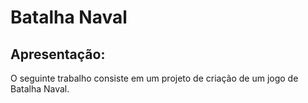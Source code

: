 # Batalha Naval

## Apresentação:

O seguinte trabalho consiste em um projeto de criação de um jogo de Batalha Naval.
